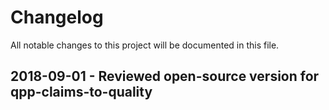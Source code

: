 # Changelog
All notable changes to this project will be documented in this file.

## 2018-09-01 - Reviewed open-source version for qpp-claims-to-quality
